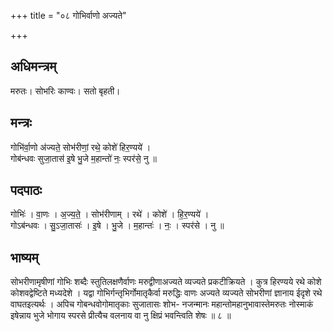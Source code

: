 +++
title = "०८ गोभिर्वाणो अज्यते"

+++
## अधिमन्त्रम्
मरुतः। सोभरिः काण्वः। सतो बृहती।

## मन्त्रः
गोभि॑र्वा॒णो अ॑ज्यते॒ सोभ॑रीणां॒ रथे॒ कोशे॑ हिर॒ण्यये॑ ।  
गोब॑न्धवः सुजा॒तास॑ इ॒षे भु॒जे म॒हान्तो॑ नः॒ स्पर॑से॒ नु ॥

## पदपाठः
गोभिः॑ । वा॒णः । अ॒ज्य॒ते॒ । सोभ॑रीणाम् । रथे॑ । कोशे॑ । हि॒र॒ण्यये॑ ।  
गोऽब॑न्धवः । सु॒ऽजा॒तासः॑ । इ॒षे । भु॒जे । म॒हान्तः॑ । नः॒ । स्पर॑से । नु ॥

## भाष्यम्
सोभरीणामृषीणां गोभिः शब्दैः स्तुतिलक्षणैर्वाणः मरुद्वीणाअज्यते व्यज्यते प्रकटीक्रियते । कुत्र हिरण्यये रथे कोशे कोशवद्वेष्टिते मध्यदेशे । यद्वा गोभिर्गन्तृभिर्गोमातृकैर्वा मरुद्धिः वाणः अज्यते व्यज्यते सोभरीणां ज्ञानाय ईदृशे रथे वाघतइत्यर्थः । अपिच गोबन्धवोगोमातृकाः सुजातासः शोभ- नजन्मानः महान्तोमहानुभावास्तेमरुतः नोस्माकं इषेन्नाय भुजे भोगाय स्परसे प्रीत्यैच वलनाय वा नु क्षिप्रं भवन्त्विति शेषः ॥ ८ ॥